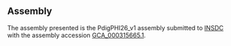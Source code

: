 

Assembly
--------

The assembly presented is the PdigPHI26\_v1 assembly submitted to
[INSDC](http://www.insdc.org) with the assembly accession
[GCA\_000315665.1](http://www.ebi.ac.uk/ena/data/view/GCA_000315665.1).
